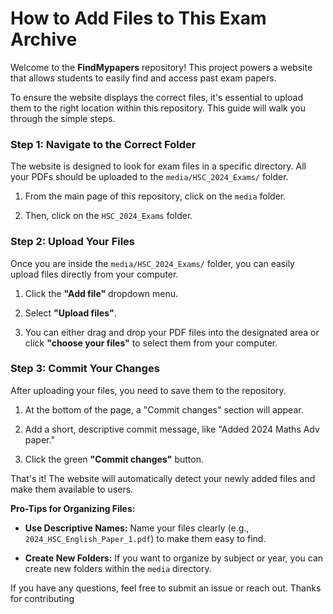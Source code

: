 # How to Add Files to This Exam Archive

Welcome to the **FindMypapers** repository! This project powers a website that allows students to easily find and access past exam papers.

To ensure the website displays the correct files, it's essential to upload them to the right location within this repository. This guide will walk you through the simple steps.

### Step 1: Navigate to the Correct Folder

The website is designed to look for exam files in a specific directory. All your PDFs should be uploaded to the `media/HSC_2024_Exams/` folder.

1.  From the main page of this repository, click on the `media` folder.

2.  Then, click on the `HSC_2024_Exams` folder.

### Step 2: Upload Your Files

Once you are inside the `media/HSC_2024_Exams/` folder, you can easily upload files directly from your computer.

1.  Click the **"Add file"** dropdown menu.

2.  Select **"Upload files"**.

3.  You can either drag and drop your PDF files into the designated area or click **"choose your files"** to select them from your computer.

### Step 3: Commit Your Changes

After uploading your files, you need to save them to the repository.

1.  At the bottom of the page, a "Commit changes" section will appear.

2.  Add a short, descriptive commit message, like "Added 2024 Maths Adv paper."

3.  Click the green **"Commit changes"** button.

That's it! The website will automatically detect your newly added files and make them available to users.

**Pro-Tips for Organizing Files:**

* **Use Descriptive Names:** Name your files clearly (e.g., `2024_HSC_English_Paper_1.pdf`) to make them easy to find.

* **Create New Folders:** If you want to organize by subject or year, you can create new folders within the `media` directory.

If you have any questions, feel free to submit an issue or reach out. Thanks for contributing
